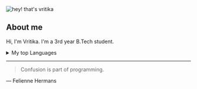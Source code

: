 <!--
**vriti83/vriti83** is a ✨ _special_ ✨ repository because its `README.md` (this file) appears on your GitHub profile.

Here are some ideas to get you started:

- 🔭 I’m currently working on ...
- 🌱 I’m currently learning ...
- 👯 I’m looking to collaborate on ...
- 🤔 I’m looking for help with ...
- 💬 Ask me about ...
- 📫 How to reach me: ...
- 😄 Pronouns: ...
- ⚡ Fun fact: ...
-->
<picture>
 <source media="(prefers-color-scheme: dark)" srcset="https://avatars.githubusercontent.com/u/174639522?s=400&u=b529dbadca633c53bb33501785731cbc456333d9&v=4">
 <source media="(prefers-color-scheme: light)" srcset="https://avatars.githubusercontent.com/u/174639522?s=400&u=b529dbadca633c53bb33501785731cbc456333d9&v=4">
 <img alt="hey! that's vritika" src="https://avatars.githubusercontent.com/u/174639522?s=400&u=b529dbadca633c53bb33501785731cbc456333d9&v=4">
</picture>

## About me
Hi, I'm Vritika. I'm a 3rd year B.Tech student. 
<!-- TO DO: add more details about me later -->

<details>
<summary>My top Languages </summary>
  
| Rank | LANGUAGES |
|-----:|-----------|
|     1|    C++    |
|     2|    Java   |
|     3|    SQL    |
</details>

---

> Confusion is part of programming.

― Felienne Hermans

